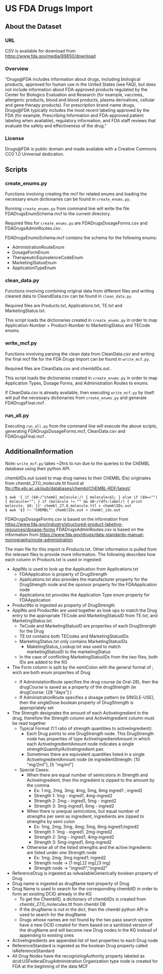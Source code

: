 # US FDA Drugs Import
## About the Dataset
### URL
CSV is available for download from https://www.fda.gov/media/89850/download
### Overview
“Drugs@FDA includes information about drugs, including biological products, approved for human use in the United States (see FAQ), but does not include information about FDA-approved products regulated by the Center for Biologics Evaluation and Research (for example, vaccines, allergenic products, blood and blood products, plasma derivatives, cellular and gene therapy products). For prescription brand-name drugs, Drugs@FDA typically includes the most recent labeling approved by the FDA (for example, Prescribing Information and FDA-approved patient labeling when available), regulatory information, and FDA staff reviews that evaluate the safety and effectiveness of the drug.”
### License
Drugs@FDA is public domain and made available with a Creative Commons CC0 1.0 Universal dedication.

## Scripts
### create_enums.py

Functions involving creating the mcf for related enums and loading the necessary enum dictionaries can be found in `create_enums.py`.

Running `create_enums.py` from command line will write the file FDADrugsEnumSchema.mcf to the current directory.

Required files for `create_enums.py` are FDADrugsDosageForms.csv and FDADrugsAdminRoutes.csv .

FDADrugsEnumsSchema.mcf contains the schema for the following enums:

* AdministrationRouteEnum
* DosageFormEnum
* TherapeuticEquivalenceCodeEnum
* MarketingStatusEnum
* ApplicationTypeEnum

### clean_data.py

Functions involving combining original data from different files and writing cleaned data to CleandData.csv can be found in `clean_data.py`.

Required files are Products.txt, Applications.txt, TE.txt and MarketingStatus.txt.

This script loads the dictionaries created in `create_enums.py` in order to map Application-Number + Product-Number to MarketingStatus and TECode enums.

### write_mcf.py

Functions involving parsing the clean data from CleanData.csv and writing the final mcf file for the FDA Drugs Import can be found in `write_mcf.py`.

Required files are CleanData.csv and chemblIDs.out .

This script loads the dictionaries created in `create_enums.py` in order to map Application Types, Dosage Forms, and Administration Routes to enums.

If CleanData.csv is already available, then executing `write_mcf.py` by itself will pull the necessary dictionaries from `create_enums.py` and generate FDADrugsFinal.mcf .

### run_all.py

Executing `run_all.py` from the command line will execute the above scripts, generating FDADrugsDosageForms.mcf, CleanData.csv and FDADrugsFinal.mcf .


## AdditionalInformation

Note: `write_mcf.py` takes ~2hrs to run due to the queries to the ChEMBL database using their python API.

chemblIDs.out (used to map drug names to their ChEMBL IDs) originates from chembl_27.0_molecule.ttl found at ftp://ftp.ebi.ac.uk/pub/databases/chembl/ChEMBL-RDF/latest/ 

```
$ awk '{ if ($0~/^chembl_molecule:/) { molecule=$1; } else if ($0=="") { molecule=""; } if (molecule != "" && $0~/rdfs:label/) { print molecule, $0; }}' chembl_27.0_molecule.ttl > chemblIDs.out    
$ awk '$3 !~ "CHEMBL"' chemblIDs.out > chembl_ids.out
```

FDADrugsDosageForms.csv is based on the information from https://www.fda.gov/industry/structured-product-labeling-resources/dosage-forms
FDADrugsAdminRoutes.csv is based on the information from https://www.fda.gov/drugs/data-standards-manual-monographs/route-administration

The main file for this import is Products.txt. Other information is pulled from the relevant files to provide more information. The following describes how each column in Products.txt is used or ingested:
* ApplNo is used to look up the Application from Applications.txt
  * FDAApplication is property of DrugStrength
  * Applications.txt also provides the manufacturer property for the DrugStrength node and the sponsor property for the FDAApplication node
  * Applications.txt provides the Application Type enum property for FDAApplication
* ProductNo is ingested as property of DrugStrength
* ApplNo and ProductNo are used together as look ups to match the Drug entry to the appropriate TECode and MarketingStatusID from TE.txt, and MarketingStatus.txt. 
  * TeCode and MarketingStatusID are properties of each DrugStrength for the Drug
  * TE.txt contains both TECodes and MarketingStatusIDs
  * MarketingStatus.txt only contains MarketingStatusIDs
    * MaketingStatus_Lookup.txt was used to match marketingStatusID to the marketingStatus
  * In the case of conflicting MarketingStatusIDs from the two files, both IDs are added to the KG
* The Form column is split by the semiColon with the general format of<DosageForm> ; <AdministrationRoute> wich are both enum properties of Drug
  * If AdministationRoute specifies the drug course (ie Oral-28), then the drugCourse is saved as a property of the drugStrength (ie drugCourse: [28 "days"] )
  * If AdministrationRoute specifies a dosage pattern (ie SINGLE-USE), then the singleDose boolean property of DrugStrength is appropriately set
* The Strength designates the amount of each ActiveIngredient in the drug, therefore the Strength column and ActiveIngredient column must be read together
  * Typical Format (1:1 ratio of strength quantities to activeIngredient):	
    * Each Drug points to one DrugStrength node. This DrugStrength node has properties of type ActiveIngredientAmount in which each ActiveIngredientAmount node indicates a single strengthQuantity/ActiveIngredient pair. 
    * Sometimes there are equivalent quantities listed in a single ActiveIngredientAmount node (ie ingredientStrength: [10 "mg/2ml"], [5 "mg/ml"]
  * Special Cases:
    * When there are equal number of semicolons in Strength and ActiveIngredient, then the ingredient is zipped to the amount by the comma
      * Ex: 1 mg, 2mg, 3mg; 4mg, 5mg, 6mg    ingred1 ; ingred2
      * Strength 1:  1mg - ingred1, 4mg-ingred2
      * Strength 2: 2mg - ingred1, 5mg - ingred2
      * Strength 3: 3mg-ingred1, 6mg - ingred2
    * When there is unequal semicolons, but equal number of strengths per semi as ingredient, ingredients are zipped to strengths by semi colon
      * Ex: 1mg, 2mg; 3mg, 4mg; 5mg, 6mg     ingred1;ingred2
      * Strength 1: 1mg - ingred1, 2mg-ingred2
      * Strength 2: 3mg - ingred1, 4mg-ingred2
      * Strength 3: 5mg-ingred1, 6mg-ingred2
    * Otherwise all of the listed strengths and the active Ingredients are listed under one Strength node
      * Ex: 1mg; 2mg; 3mg     ingred1; ingred2
      * Strength node → [1 mg],[2 mg],[3 mg]
      * Strength node → "ingred1","ingred2"
* ReferenceDrug is ingested as isAvailableGenerically boolean property of Drug
* Drug name is ingested as drugName text property of Drug
* Drug Name is used to search for the corresponding chemblID in order to form an existing DCID already in the KG
  * To get the ChemblID, a dictionary of chemblIDs is created from chembl_27.0_molecules.ttl from chembl DB
  * If the drugName is not in the dict, then the chembl python API is used to search for the drugName
  * Drugs whose names are not found by the two pass search system have a new DCID created for them based on a sanitized version of the drugName and will become new Drug nodes in the KG instead of appending to existing ones
* ActiveIngredients are appended list of text properties to each Drug node
* ReferenceStandard is ingested as the boolean Drug property called isReferenceStandard
* All Drug Nodes have the recognizingAuthority property labeled as dcid:USFederalDrugAdministration
Organization type node is created for FDA at the beginning of the data MCF

